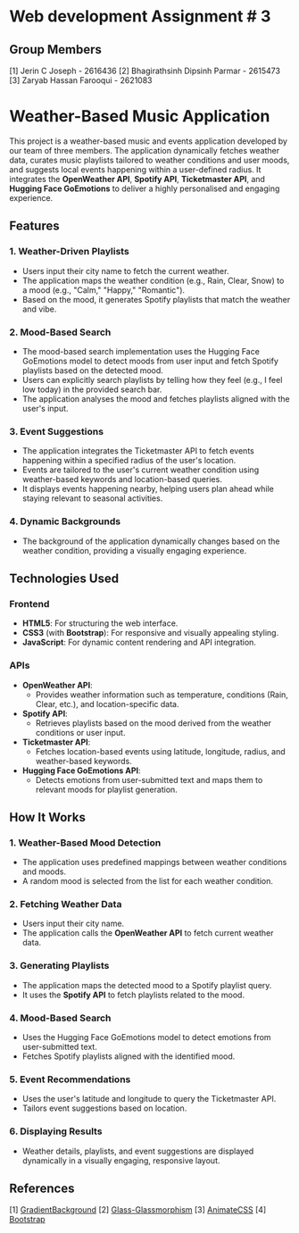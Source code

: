 # Web development Assignment # 3

## Group Members

[1] Jerin C Joseph - 2616436
[2] Bhagirathsinh Dipsinh Parmar - 2615473
[3] Zaryab Hassan Farooqui - 2621083

# Weather-Based Music Application

This project is a weather-based music and events application developed by our team of three members. The application dynamically fetches weather data, curates music playlists tailored to weather conditions and user moods, and suggests local events happening within a user-defined radius. It integrates the **OpenWeather API**, **Spotify API**, **Ticketmaster API**, and **Hugging Face GoEmotions** to deliver a highly personalised and engaging experience.

## Features

### 1. **Weather-Driven Playlists**

- Users input their city name to fetch the current weather.
- The application maps the weather condition (e.g., Rain, Clear, Snow) to a mood (e.g., "Calm," "Happy," "Romantic").
- Based on the mood, it generates Spotify playlists that match the weather and vibe.

### 2. **Mood-Based Search**

- The mood-based search implementation uses the Hugging Face GoEmotions model to detect moods from user input and fetch Spotify playlists based on the detected mood.
- Users can explicitly search playlists by telling how they feel (e.g., I feel low today) in the provided search bar.
- The application analyses the mood and fetches playlists aligned with the user's input.

### 3. **Event Suggestions**

- The application integrates the Ticketmaster API to fetch events happening within a specified radius of the user's location.
- Events are tailored to the user's current weather condition using weather-based keywords and location-based queries.
- It displays events happening nearby, helping users plan ahead while staying relevant to seasonal activities.

### 4. **Dynamic Backgrounds**

- The background of the application dynamically changes based on the weather condition, providing a visually engaging experience.

## Technologies Used

### **Frontend**

- **HTML5**: For structuring the web interface.
- **CSS3** (with **Bootstrap**): For responsive and visually appealing styling.
- **JavaScript**: For dynamic content rendering and API integration.

### **APIs**

- **OpenWeather API**:
  - Provides weather information such as temperature, conditions (Rain, Clear, etc.), and location-specific data.
- **Spotify API**:
  - Retrieves playlists based on the mood derived from the weather conditions or user input.
- **Ticketmaster API**:
  - Fetches location-based events using latitude, longitude, radius, and weather-based keywords.
- **Hugging Face GoEmotions API**:
  - Detects emotions from user-submitted text and maps them to relevant moods for playlist generation.  

## How It Works

### **1. Weather-Based Mood Detection**

- The application uses predefined mappings between weather conditions and moods.
- A random mood is selected from the list for each weather condition.

### **2. Fetching Weather Data**

- Users input their city name.
- The application calls the **OpenWeather API** to fetch current weather data.

### **3. Generating Playlists**

- The application maps the detected mood to a Spotify playlist query.
- It uses the **Spotify API** to fetch playlists related to the mood.

### **4. Mood-Based Search**

- Uses the Hugging Face GoEmotions model to detect emotions from user-submitted text.
- Fetches Spotify playlists aligned with the identified mood.

### **5. Event Recommendations**

- Uses the user's latitude and longitude to query the Ticketmaster API.
- Tailors event suggestions based on location.

### **6. Displaying Results**

- Weather details, playlists, and event suggestions are displayed dynamically in a visually engaging, responsive layout.

## References

[1] [GradientBackground](https://cssgradient.io/gradient-backgrounds/)
[2] [Glass-Glassmorphism](https://css.glass/)
[3] [AnimateCSS](https://animate.style/)
[4] [Bootstrap](https://getbootstrap.com/)
